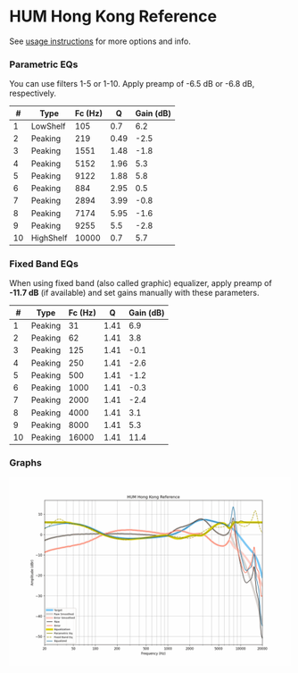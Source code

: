 # HUM Hong Kong Reference
See [usage instructions](https://github.com/jaakkopasanen/AutoEq#usage) for more options and info.

### Parametric EQs
You can use filters 1-5 or 1-10. Apply preamp of -6.5 dB or -6.8 dB, respectively.

|   # | Type      |   Fc (Hz) |    Q |   Gain (dB) |
|-----|-----------|-----------|------|-------------|
|   1 | LowShelf  |       105 | 0.7  |         6.2 |
|   2 | Peaking   |       219 | 0.49 |        -2.5 |
|   3 | Peaking   |      1551 | 1.48 |        -1.8 |
|   4 | Peaking   |      5152 | 1.96 |         5.3 |
|   5 | Peaking   |      9122 | 1.88 |         5.8 |
|   6 | Peaking   |       884 | 2.95 |         0.5 |
|   7 | Peaking   |      2894 | 3.99 |        -0.8 |
|   8 | Peaking   |      7174 | 5.95 |        -1.6 |
|   9 | Peaking   |      9255 | 5.5  |        -2.8 |
|  10 | HighShelf |     10000 | 0.7  |         5.7 |

### Fixed Band EQs
When using fixed band (also called graphic) equalizer, apply preamp of **-11.7 dB** (if available) and set gains manually with these parameters.

|   # | Type    |   Fc (Hz) |    Q |   Gain (dB) |
|-----|---------|-----------|------|-------------|
|   1 | Peaking |        31 | 1.41 |         6.9 |
|   2 | Peaking |        62 | 1.41 |         3.8 |
|   3 | Peaking |       125 | 1.41 |        -0.1 |
|   4 | Peaking |       250 | 1.41 |        -2.6 |
|   5 | Peaking |       500 | 1.41 |        -1.2 |
|   6 | Peaking |      1000 | 1.41 |        -0.3 |
|   7 | Peaking |      2000 | 1.41 |        -2.4 |
|   8 | Peaking |      4000 | 1.41 |         3.1 |
|   9 | Peaking |      8000 | 1.41 |         5.3 |
|  10 | Peaking |     16000 | 1.41 |        11.4 |

### Graphs
![](./HUM%20Hong%20Kong%20Reference.png)
